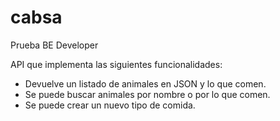 # cabsa
Prueba BE Developer

API que implementa las siguientes funcionalidades:

- Devuelve un listado de animales en JSON y lo que comen. 
- Se puede buscar animales por nombre o por lo que comen.
- Se puede crear un nuevo tipo de comida.
